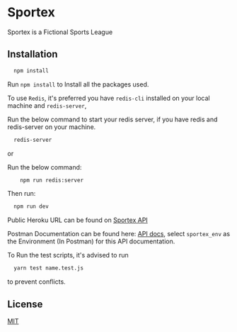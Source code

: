 # Sportex

Sportex is a Fictional Sports League

## Installation

```bash
  npm install
```

Run `npm install` to Install all the packages used.

To use `Redis`, it's preferred you have `redis-cli` installed on your local machine and `redis-server`,

Run the below command to start your redis server, if you have redis and redis-server on your machine.

```bash
  redis-server
```
or 

Run the below command:
```bash
    npm run redis:server
```

Then run:

```bash
  npm run dev
```

Public Heroku URL can be found on [Sportex API](https://sportex-api.herokuapp.com)

Postman Documentation can be found here: [API docs](https://documenter.getpostman.com/view/3347950/TVRn2S8b),
select `sportex_env` as the Environment (In Postman) for this API documentation.

To Run the test scripts, it's advised to run 

```bash
  yarn test name.test.js 
```
to prevent conflicts.

## License

[MIT](https://choosealicense.com/licenses/mit/)
